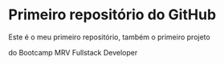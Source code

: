 # Primeiro repositório do GitHub

Este é o meu primeiro repositório, também o primeiro projeto

do Bootcamp MRV Fullstack Developer